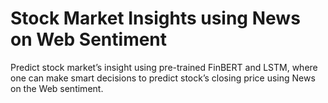 # Stock Market Insights using News on Web Sentiment
Predict stock market’s insight using pre-trained FinBERT and LSTM, where one can make smart decisions to predict stock’s closing price using News on the Web sentiment.
